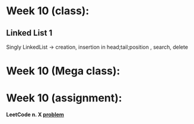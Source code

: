# Week 10 (class):

## Linked List 1

Singly LinkedList -> creation, insertion in head;tail;position , search, delete

# Week 10 (Mega class):

# Week 10 (assignment):

**LeetCode n. X [problem](link)**
